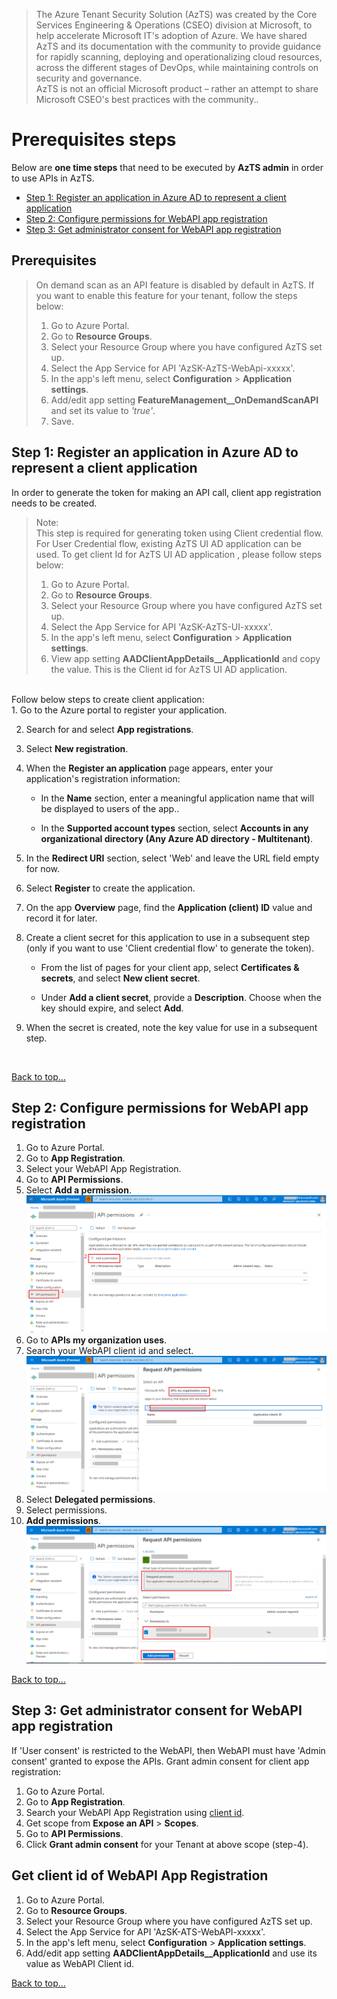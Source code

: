 > The Azure Tenant Security Solution (AzTS) was created by the Core Services Engineering & Operations (CSEO) division at Microsoft, to help accelerate Microsoft IT's adoption of Azure. We have shared AzTS and its documentation with the community to provide guidance for rapidly scanning, deploying and operationalizing cloud resources, across the different stages of DevOps, while maintaining controls on security and governance.
<br>AzTS is not an official Microsoft product – rather an attempt to share Microsoft CSEO's best practices with the community..


# Prerequisites steps
Below are <b>one time steps</b> that need to be executed by <b>AzTS admin</b> in order to use APIs in AzTS. </b>
- [Step 1: Register an application in Azure AD to represent a client application](README.md#Step-1-Register-an-application-in-Azure-AD-to-represent-a-client-application)
- [Step 2: Configure permissions for WebAPI app registration](README.md#Step-2-Configure-permissions-for-WebAPI-app-registration)
- [Step 3: Get administrator consent for WebAPI app registration](README.md#Step-3-Get-administrator-consent-for-WebAPI-app-registration)

## Prerequisites

> On demand scan as an API feature is disabled by default in AzTS. If you want to enable this feature for your tenant, follow the steps below:
> 1. Go to Azure Portal.
> 2. Go to **Resource Groups**.
> 3. Select your Resource Group where you have configured AzTS set up.
> 4. Select the App Service for API 'AzSK-AzTS-WebApi-xxxxx'.
> 5. In the app's left menu, select **Configuration** > **Application settings**.
> 6. Add/edit app setting **FeatureManagement__OnDemandScanAPI** and set its value to _'true'_.
> 7. Save.

## Step 1: Register an application in Azure AD to represent a client application
In order to generate the token for making an API call, client app registration needs to be created.
> Note: <br/>
> This step is required for generating token using Client credential flow. For User Credential flow, existing AzTS UI AD application can be used. To get client Id for AzTS UI AD application , please follow steps below:
> 1. Go to Azure Portal.
> 2. Go to **Resource Groups**.
> 3. Select your Resource Group where you have configured AzTS set up.
> 4. Select the App Service for API 'AzSK-AzTS-UI-xxxxx'.
> 5. In the app's left menu, select **Configuration** > **Application settings**.
> 6. View app setting **AADClientAppDetails__ApplicationId** and copy the value. This is the Client id for AzTS UI AD application. 

</br>
Follow below steps to create client application: <br/>
1. Go to the Azure portal to register your application.

2. Search for and select **App registrations**.

3. Select **New registration**.

4. When the **Register an application** page appears, enter your application's registration information:

    - In the **Name** section, enter a meaningful application name that will be displayed to users of the app..

    - In the **Supported account types** section, select **Accounts in any organizational directory (Any Azure AD directory - Multitenant)**.

5. In the **Redirect URI** section, select 'Web' and leave the URL field empty for now.

6. Select **Register** to create the application.

7. On the app **Overview** page, find the **Application (client) ID** value and record it for later.

8. Create a client secret for this application to use in a subsequent step (only if you want to use 'Client credential flow' to generate the token).

    - From the list of pages for your client app, select **Certificates & secrets**, and select **New client secret**.

    - Under **Add a client secret**, provide a **Description**. Choose when the key should expire, and select **Add**.

9. When the secret is created, note the key value for use in a subsequent step.

</br>

[Back to top…](Prerequisite%20Steps.md#prerequisites-steps)

## Step 2: Configure permissions for WebAPI app registration
1. Go to Azure Portal.
2. Go to **App Registration**.
3. Select your WebAPI App Registration.
4. Go to **API Permissions**.
5. Select **Add a permission**.
![Add API Permission](../Images/07_AppRegistration_Grant_API_Permission.png)
6. Go to **APIs my organization uses**.
7. Search your WebAPI client id and select.
![Add API Permission](../Images/07_AppRegistration_API_Permission.png)
8. Select **Delegated permissions**.
9. Select permissions.
10. **Add permissions**.
![Add API Permission](../Images/07_AppRegistration_Add_API_Permission.png)

[Back to top…](Prerequisite%20Steps.md#prerequisites-steps)

## Step 3: Get administrator consent for WebAPI app registration
If 'User consent' is restricted to the WebAPI, then WebAPI must have 'Admin consent' granted to expose the APIs.
Grant admin consent for client app registration:
1. Go to Azure Portal.
2. Go to **App Registration**.
3. Search your WebAPI App Registration using [client id](README.md#Get-client-id-of-WebAPI-App-Registration).
4. Get scope from **Expose an API** > **Scopes**.
5. Go to **API Permissions**.
6. Click **Grant admin consent** for your Tenant at above scope (step-4).

## Get client id of WebAPI App Registration
1. Go to Azure Portal.
2. Go to **Resource Groups**.
3. Select your Resource Group where you have configured AzTS set up.
4. Select the App Service for API 'AzSK-ATS-WebAPI-xxxxx'.
5. In the app's left menu, select **Configuration** > **Application settings**.
6. Add/edit app setting **AADClientAppDetails__ApplicationId** and use its value as WebAPI Client id. 

[Back to top…](Prerequisite%20Steps.md#prerequisites-steps)
